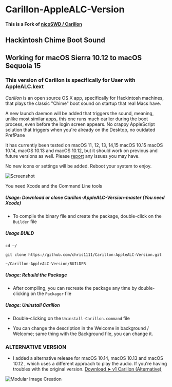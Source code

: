 # Carillon-AppleALC-Version
#### This is a Fork of [nicoSWD / Carillon](https://github.com/nicoSWD/Carillon)

## Hackintosh Chime Boot Sound
## Working for macOS Sierra 10.12 to macOS Sequoia 15

### This version of Carillon is specifically for User with AppleALC.kext


*Carillon* is an open source OS X app, specifically for Hackintosh machines, that plays the classic "Chime" boot sound on startup that real Macs have.

A new launch daemon will be added that triggers the sound, meaning, unlike most similar apps, this one runs much earlier during the boot process, even before the login screen appears.
No crappy AppleScript solution that triggers when you're already on the Desktop, no outdated PrefPane

It has currently been tested on macOS 11, 12, 13, 14,15 macOS 10.15 macOS 10.14, macOS 10.13 and macOS 10.12, but it should work on previous and future versions as well. Please [report](https://github.com/chris1111/Carillon-AppleALC-Version/issues/new) any issues you may have.

No new icons or settings will be added. Reboot your system to enjoy.

![Screenshot](https://user-images.githubusercontent.com/6248794/204088035-a96b288c-94f9-422b-ab41-e779ae1046b3.png)

You need Xcode and the Command Line tools

##### Usage: Download or clone Carillon-AppleALC-Version-master (You need Xcode)
- To compile the binary file and create the package, double-click on the `Builder` file 

##### Usage BUILD

`cd ~/`

`git clone https://github.com/chris1111/Carillon-AppleALC-Version.git`

`~/Carillon-AppleALC-Version/BUILDER`


##### Usage: Rebuild the Package
- After compiling, you can recreate the package any time by double-clicking on the `Packager` file

##### Usage: Uninstall Carillon
- Double-clicking on the `Uninstall-Carillon.command` file

- You can change the description in the Welcome in background / Welcome; same thing with the Background file, you can change it.

###  **ALTERNATIVE VERSION**

- I added a alternative release for macOS 10.14, macOS 10.13 and macOS 10.12 , which uses a different approach to play the audio. If you're having troubles with the original version.
[Download ➤ v1 Carillon (Alternative)  ](https://github.com/chris1111/Carillon-AppleALC-Version/releases)

![Modular Image Creation](https://i62.servimg.com/u/f62/18/50/18/69/captu330.png)

